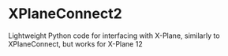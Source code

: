 # XPlaneConnect2
Lightweight Python code for interfacing with X-Plane, similarly to XPlaneConnect, but works for X-Plane 12
